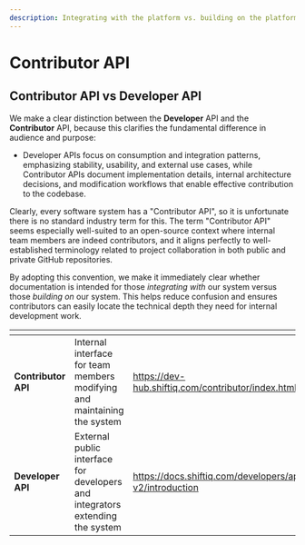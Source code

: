 ```yaml
---
description: Integrating with the platform vs. building on the platform
---
```


# Contributor API

## Contributor API vs Developer API

We make a clear distinction between the **Developer** API and the **Contributor** API, because this clarifies the fundamental difference in audience and purpose:&#x20;

* Developer APIs focus on consumption and integration patterns, emphasizing stability, usability, and external use cases, while Contributor APIs document implementation details, internal architecture decisions, and modification workflows that enable effective contribution to the codebase.&#x20;

Clearly, every software system has a "Contributor API", so it is unfortunate there is no standard industry term for this. The term "Contributor API" seems especially well-suited to an open-source context where internal team members are indeed contributors, and it aligns perfectly to well-established terminology related to project collaboration in both public and private GitHub repositories.

By adopting this convention, we make it immediately clear whether documentation is intended for those _integrating with_ our system versus those _building on_ our system. This helps reduce confusion and ensures contributors can easily locate the technical depth they need for internal development work.



<table data-view="cards"><thead><tr><th></th><th></th><th data-hidden data-card-target data-type="content-ref"></th></tr></thead><tbody><tr><td><strong>Contributor API</strong></td><td>Internal interface for team members modifying and maintaining the system</td><td><a href="https://dev-hub.shiftiq.com/contributor/index.html">https://dev-hub.shiftiq.com/contributor/index.html</a></td></tr><tr><td><strong>Developer API</strong></td><td>External public interface for developers and integrators extending the system</td><td><a href="https://docs.shiftiq.com/developers/api-v2/introduction">https://docs.shiftiq.com/developers/api-v2/introduction</a></td></tr></tbody></table>

